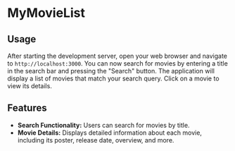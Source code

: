 # MyMovieList

## Usage
After starting the development server, open your web browser and navigate to `http://localhost:3000`. You can now search for movies by entering a title in the search bar and pressing the "Search" button. The application will display a list of movies that match your search query. Click on a movie to view its details.

## Features
- **Search Functionality:** Users can search for movies by title.
- **Movie Details:** Displays detailed information about each movie, including its poster, release date, overview, and more.

